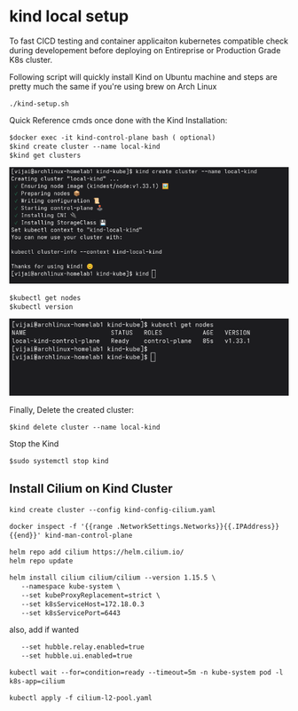 # kind local setup
To fast CICD testing and container applicaiton kubernetes compatible check during developement before deploying on Entireprise or Production Grade K8s cluster.

Following script will quickly install Kind on Ubuntu machine and steps are pretty much the same if you're using brew on Arch Linux

```
./kind-setup.sh
```

Quick Reference cmds once done with the Kind Installation:

```
$docker exec -it kind-control-plane bash ( optional)
$kind create cluster --name local-kind
$kind get clusters
```
![Kind](./assets/kindshot1.png)

```
$kubectl get nodes
$kubectl version
```
![Kind](./assets/kindshot2.png)

Finally, Delete the created cluster:
```
$kind delete cluster --name local-kind
```
Stop the Kind

```
$sudo systemctl stop kind
```

## Install Cilium on Kind Cluster

```
kind create cluster --config kind-config-cilium.yaml
```

```
docker inspect -f '{{range .NetworkSettings.Networks}}{{.IPAddress}}{{end}}' kind-man-control-plane
```
```
helm repo add cilium https://helm.cilium.io/
helm repo update
```

```
helm install cilium cilium/cilium --version 1.15.5 \
   --namespace kube-system \
   --set kubeProxyReplacement=strict \
   --set k8sServiceHost=172.18.0.3
   --set k8sServicePort=6443
```

also, add if wanted
```
   --set hubble.relay.enabled=true
   --set hubble.ui.enabled=true
```

```
kubectl wait --for=condition=ready --timeout=5m -n kube-system pod -l k8s-app=cilium
```
```
kubectl apply -f cilium-l2-pool.yaml
```

